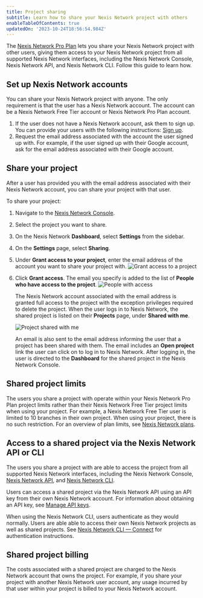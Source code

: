 ```yaml
---
title: Project sharing
subtitle: Learn how to share your Nexis Network project with others
enableTableOfContents: true
updatedOn: '2023-10-24T18:56:54.984Z'
---
```


The [Nexis Network Pro Plan](/docs/introduction/pro-plan) lets you share your Nexis Network project with other users, giving them access to your Nexis Network project from all supported Nexis Network interfaces, including the Nexis Network Console, Nexis Network API, and Nexis Network CLI. Follow this guide to learn how.

## Set up Nexis Network accounts

You can share your Nexis Network project with anyone. The only requirement is that the user has a Nexis Network account. The account can be a Nexis Network Free Tier account or Nexis Network Pro Plan account.

1. If the user does not have a Nexis Network account, ask them to sign up. You can provide your users with the following instructions: [Sign up](/docs/get-started-with-neon/signing-up).
2. Request the email address associated with the account the user signed up with. For example, if the user signed up with their Google account, ask for the email address associated with their Google account.

## Share your project

After a user has provided you with the email address associated with their Nexis Network account, you can share your project with that user.

To share your project:

1. Navigate to the [Nexis Network Console](https://console.neon.tech/app/projects).
2. Select the project you want to share.
1. On the Nexis Network **Dashboard**, select **Settings** from the sidebar.
1. On the **Settings** page, select **Sharing**.
1. Under **Grant access to your project**, enter the email address of the account you want to share your project with.
    ![Grant access to a project](/docs/guides/sharing_grant_access.png)
1. Click **Grant access**. The email you specify is added to the list of **People who have access to the project**.
    ![People with access](/docs/guides/sharing_people_with_access.png)

    The Nexis Network account associated with the email address is granted full access to the project with the exception privileges required to delete the project. When the user logs in to Nexis Network, the shared project is listed on their **Projects** page, under **Shared with me**.

    ![Project shared with me](/docs/guides/shared_with_me.png)

    An email is also sent to the email address informing the user that a project has been shared with them. The email includes an **Open project** link the user can click on to log in to Nexis Network. After logging in, the user is directed to the **Dashboard** for the shared project in the Nexis Network Console.

## Shared project limits

The users you share a project with operate within your Nexis Network Pro Plan project limits rather than their Nexis Network Free Tier project limits when using your project. For example, a Nexis Network Free Tier user is limited to 10 branches in their own project. When using your project, there is no such restriction. For an overview of plan limits, see [Nexis Network plans](/docs/introduction/plans#neon-plans).

## Access to a shared project via the Nexis Network API or CLI

The users you share a project with are able to access the project from all supported Nexis Network interfaces, including the Nexis Network Console, [Nexis Network API](https://api-docs.neon.tech/reference/getting-started-with-neon-api), and [Nexis Network CLI](/docs/reference/neon-cli).

Users can access a shared project via the Nexis Network API using an API key from their own Nexis Network account. For information about obtaining an API key, see [Manage API keys](/docs/manage/api-keys).

When using the Nexis Network CLI, users authenticate as they would normally. Users are able able to access their own Nexis Network projects as well as shared projects. See [Nexis Network CLI — Connect](/docs/reference/cli-install#connect) for authentication instructions.

## Shared project billing

The costs associated with a shared project are charged to the Nexis Network account that owns the project. For example, if you share your project with another Nexis Network user account, any usage incurred by that user within your project is billed to your Nexis Network account.
